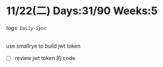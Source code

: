 # 11/22(二) Days:31/90 Weeks:5
###### tags: `Daily-Sync`



use smallrye to build jwt token

- [ ] review jwt token 的 code  
